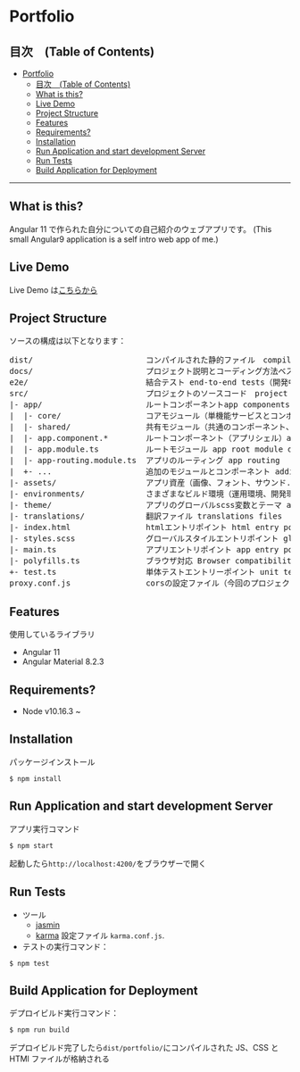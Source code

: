 # Portfolio

## 目次　(Table of Contents)

- [Portfolio](#portfolio)
  - [目次　(Table of Contents)](#%e7%9b%ae%e6%ac%a1-table-of-contents)
  - [What is this?](#what-is-this)
  - [Live Demo](#live-demo)
  - [Project Structure](#project-structure)
  - [Features](#features)
  - [Requirements?](#requirements)
  - [Installation](#installation)
  - [Run Application and start development Server](#run-application-and-start-development-server)
  - [Run Tests](#run-tests)
  - [Build Application for Deployment](#build-application-for-deployment)

---

## What is this?

Angular 11 で作られた自分についての自己紹介のウェブアプリです。 (This small Angular9 application is a self intro web app of me.)

## Live Demo

Live Demo は[こちらから](https://portfolio-psi-rust.vercel.app/)

## Project Structure

ソースの構成は以下となります：

<pre>
dist/                        コンパイルされた静的ファイル　compiled static file
docs/                        プロジェクト説明とコーディング方法ベストプラクティスなど project docs, coding guides and best practice（開発中）
e2e/                         結合テスト end-to-end tests（開発中）
src/                         プロジェクトのソースコード　project source code
|- app/                      ルートコンポーネントapp components
|  |- core/                  コアモジュール（単機能サービスとコンポーネント） core module (singleton services and single-use components)
|  |- shared/                共有モジュール（共通のコンポーネント、ディレクティブ、パイプ「ボタンやスピンナー、フォーム入力項目」）　shared module  (common components, directives and pipes)
|  |- app.component.*        ルートコンポーネント（アプリシェル）app root component (shell)
|  |- app.module.ts          ルートモジュール app root module definition
|  |- app-routing.module.ts  アプリのルーティング app routing
|  +- ...                    追加のモジュールとコンポーネント additional modules and components
|- assets/                   アプリ資産（画像、フォント、サウンド...）app assets (images, fonts, sounds...)
|- environments/             さまざまなビルド環境（運用環境、開発環境、ステージング環境）の環境変数 environment variable for various build environments (production, developmnent, staging environment)
|- theme/                    アプリのグローバルscss変数とテーマ app global scss variables and theme
|- translations/             翻訳ファイル translations files
|- index.html                htmlエントリポイント html entry point
|- styles.scss               グローバルスタイルエントリポイント global style entry point
|- main.ts                   アプリエントリポイント app entry point
|- polyfills.ts              ブラウザ対応 Browser compatibility
+- test.ts                   単体テストエントリーポイント unit tests entry point
proxy.conf.js                corsの設定ファイル（今回のプロジェクトは不使用） backend cors configuration(not used in this project)
</pre>

## Features

使用しているライブラリ

- Angular 11
- Angular Material 8.2.3

## Requirements?

- Node v10.16.3 ~

## Installation

パッケージインストール

```SH
$ npm install
```

## Run Application and start development Server

アプリ実行コマンド

```SH
$ npm start
```

起動したら`http://localhost:4200/`をブラウザーで開く

## Run Tests

- ツール
  - [jasmin](https://jasmine.github.io)
  - [karma](https://karma-runner.github.io) 設定ファイル `karma.conf.js`.
- テストの実行コマンド：

```SH
$ npm test
```

## Build Application for Deployment

デプロイビルド実行コマンド：

```SH
$ npm run build
```

デプロイビルド完了したら`dist/portfolio/`にコンパイルされた JS、CSS と HTMl ファイルが格納される
